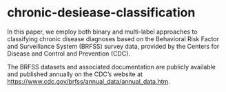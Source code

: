 # chronic-desiease-classification
In this paper, we employ both binary and multi-label approaches to classifying chronic disease diagnoses based on the Behavioral Risk Factor and Surveillance System (BRFSS) survey data, provided by the Centers for Disease and Control and Prevention (CDC).

The BRFSS datasets and associated documentation are publicly available and published annually on the CDC’s website at https://www.cdc.gov/brfss/annual_data/annual_data.htm.
